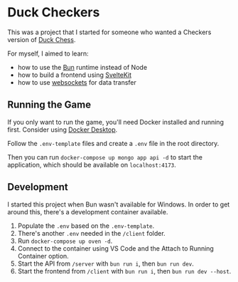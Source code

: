 # Duck Checkers

This was a project that I started for someone who wanted a Checkers version of [Duck Chess](https://www.chess.com/terms/duck-chess).

For myself, I aimed to learn:

- how to use the [Bun](https://bun.sh/) runtime instead of Node
- how to build a frontend using [SvelteKit](https://svelte.dev/docs/kit/introduction)
- how to use [websockets](https://developer.mozilla.org/en-US/docs/Web/API/WebSocket) for data transfer

## Running the Game

If you only want to run the game, you'll need Docker installed and running first. Consider using [Docker Desktop](https://www.docker.com/products/docker-desktop/).

Follow the `.env-template` files and create a `.env` file in the root directory.

Then you can run `docker-compose up mongo app api -d` to start the application, which should be available on `localhost:4173`.

## Development

I started this project when Bun wasn't available for Windows. In order to get around this, there's a development container available.

1. Populate the `.env` based on the `.env-template`.
2. There's another `.env` needed in the `/client` folder.
3. Run `docker-compose up oven -d`.
4. Connect to the container using VS Code and the Attach to Running Container option.
5. Start the API from `/server` with `bun run i`, then `bun run dev`.
6. Start the frontend from `/client` with `bun run i`, then `bun run dev --host`.
